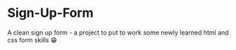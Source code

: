 # Sign-Up-Form
A clean sign up form -  a project to put to work some newly learned html and css form skills 😁
